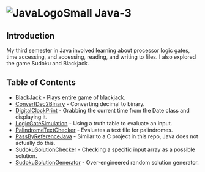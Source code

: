 # ![JavaLogoSmall](https://github.com/Spades86/Undergraduate/blob/master/images/JavaLogoSmall.png?raw=true) Java-3
## Introduction
My third semester in Java involved learning about processor logic gates, time accessing, and accessing, reading, and writing to files. I also explored the game Sudoku and Blackjack.

## Table of Contents
* [BlackJack](https://github.com/Spades86/Undergraduate/tree/master/Java/Java-3/BlackJack) - Plays entire game of blackjack.
* [ConvertDec2Binary](https://github.com/Spades86/Undergraduate/tree/master/Java/Java-3/ConvertDec2Binary) - Converting decimal to binary.
* [DigitalClockPrint](https://github.com/Spades86/Undergraduate/tree/master/Java/Java-3/DigitalClockPrint) - Grabbing the current time from the Date class and displaying it. 
* [LogicGateSimulation](https://github.com/Spades86/Undergraduate/tree/master/Java/Java-3/LogicGateSimulation) - Using a truth table to evaluate an input.
* [PalindromeTextChecker](https://github.com/Spades86/Undergraduate/tree/master/Java/Java-3/PalindromeTextChecker) - Evaluates a text file for palindromes. 
* [PassByReferenceJava](https://github.com/Spades86/Undergraduate/tree/master/Java/Java-3/PassByReferenceJava) - Similar to a C project in this repo, Java does not actually do this.
* [SudokuSolutionChecker](https://github.com/Spades86/Undergraduate/tree/master/Java/Java-3/SudokuSolutionChecker) - Checking a specific input array as a possible solution.
* [SudokuSolutionGenerator](https://github.com/Spades86/Undergraduate/tree/master/Java/Java-3/SudokuSolutionGenerator) - Over-engineered random solution generator.
